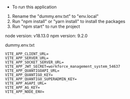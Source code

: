 - To run this application

1. Rename the "dummy.env.txt" to "env.local"
2. Run "npm install" or "yarn install" to install the packages
3. Run "npm start" to run the project  

node version:  v18.13.0
npm version:  9.2.0

dummy.env.txt

    VITE_APP_CLIENT_URL=
    VITE_APP_SERVER_URL=
    VITE_APP_SOCKET_SERVER_URL=
    VITE_APP_JWT_SECRET=workforce_management_system_54637
    VITE_APP_QUANTIGOAPI_URL=
    VITE_APP_QUANTIGO_KEY=
    VITE_APP_QUANTIGO_SUPERADMIN_KEY=
    VITE_APP_AGAPI_URL=
    VITE_APP_AG_KEY=
    VITE_APP_NODE_ENV=
